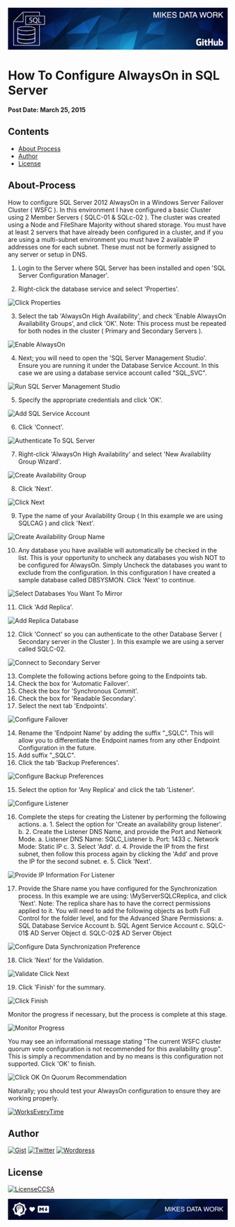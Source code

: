 ![MIKES DATA WORK GIT REPO](https://raw.githubusercontent.com/mikesdatawork/images/master/git_mikes_data_work_banner_01.png "Mikes Data Work")        

# How To Configure AlwaysOn in SQL Server
**Post Date: March 25, 2015**        



## Contents    
- [About Process](##About-Process)  
- [Author](#Author)  
- [License](#License)       

## About-Process

<p>How to configure SQL Server 2012 AlwaysOn in a Windows Server Failover Cluster ( WSFC ). In this environment I have configured a basic Cluster using 2 Member Servers ( SQLC-01 & SQLc-02 ). The cluster was created using a Node and FileShare Majority without shared storage. You must have at least 2 servers that have already been configured in a cluster, and if you are using a multi-subnet environment you must have 2 available IP addresses one for each subnet. These must not be formerly assigned to any server or setup in DNS.</p>

1. Login to the Server where SQL Server has been installed and open 'SQL Server Configuration Manager'.

2. Right-click the database service and select 'Properties'.

![Click Properties]( https://mikesdatawork.files.wordpress.com/2015/03/image022.jpg "Click Properties")
 
3. Select the tab 'AlwaysOn High Availability', and check 'Enable AlwaysOn Availability Groups', and click 'OK'.
Note: This process must be repeated for both nodes in the cluster ( Primary and Secondary Servers ).

![Enable AlwaysOn]( https://mikesdatawork.files.wordpress.com/2015/03/image024.jpg "Enable AlwaysOn")
 
4. Next; you will need to open the 'SQL Server Management Studio'. Ensure you are running it under the Database Service Account. In this case we are using a database service account called "SQL_SVC".

![Run SQL Server Management Studio]( https://mikesdatawork.files.wordpress.com/2015/03/image025.jpg "Run SQL Server Management Studio SSMS")
 
5. Specify the appropriate credentials and click 'OK'.

![Add SQL Service Account]( https://mikesdatawork.files.wordpress.com/2015/03/image026.jpg "Add SQL Service Account")
 
6. Click 'Connect'.

![Authenticate To SQL Server]( https://mikesdatawork.files.wordpress.com/2015/03/image027.jpg "Authenticate To SQL Server")
 
7. Right-click 'AlwaysOn High Availability' and select 'New Availability Group Wizard'.

![Create Availability Group]( https://mikesdatawork.files.wordpress.com/2015/03/image028.jpg "Create Availability Group")
 
8. Click 'Next'.

![Click Next]( https://mikesdatawork.files.wordpress.com/2015/03/image029.jpg "Click Next")
 
9. Type the name of your Availability Group ( In this example we are using SQLCAG ) and click 'Next'.

![Create Availability Group Name]( https://mikesdatawork.files.wordpress.com/2015/03/image030.jpg "Specify AG Name")
 
10. Any database you have available will automatically be checked in the list. This is your opportunity to uncheck any databases you wish NOT to be configured for AlwaysOn. Simply Uncheck the databases you want to exclude from the configuration. In this configuration I have created a sample database called DBSYSMON. Click 'Next' to continue.

![Select Databases You Want To Mirror]( https://mikesdatawork.files.wordpress.com/2015/03/image031.jpg "Select Databases For AlwaysOn Configuration")
 
11. Click 'Add Replica'.

![Add Replica Database]( https://mikesdatawork.files.wordpress.com/2015/03/image032.jpg "Add Replica Database")
 
12. Click 'Connect' so you can authenticate to the other Database Server ( Secondary server in the Cluster ). In this example we are using a server called SQLC-02.

![Connect to Secondary Server]( https://mikesdatawork.files.wordpress.com/2015/03/image033.jpg "Connect To Secondary Replica Server")
 
13. Complete the following actions before going to the Endpoints tab.
1. Check the box for 'Automatic Failover'.
2. Check the box for 'Synchronous Commit'.
3. Check the box for 'Readable Secondary'.
4. Select the next tab 'Endpoints'.

![Configure Failover]( https://mikesdatawork.files.wordpress.com/2015/03/image034.jpg "Configure Failover")
 
14. Rename the 'Endpoint Name' by adding the suffix "_SQLC". This will allow you to differentiate the Endpoint names from any other Endpoint Configuration in the future.
1. Add suffix "_SQLC".
2. Click the tab 'Backup Preferences'.

![Configure Backup Preferences]( https://mikesdatawork.files.wordpress.com/2015/03/image035.jpg "Configure Backup Preferences")
 
15. Select the option for 'Any Replica' and click the tab 'Listener'.

![Configure Listener]( https://mikesdatawork.files.wordpress.com/2015/03/image036.jpg "Configure Listener")
 
16. Complete the steps for creating the Listener by performing the following actions.
a. 1. Select the option for 'Create an availability group listener'.
b. 2. Create the Listener DNS Name, and provide the Port and Network Mode.
a. Listener DNS Name: SQLC_Listener
b. Port: 1433
c. Network Mode: Static IP
c. 3. Select 'Add'.
d. 4. Provide the IP from the first subnet, then follow this process again by clicking the 'Add' and prove the IP for the second subnet.
e. 5. Click 'Next'.

![Provide IP Information For Listener]( https://mikesdatawork.files.wordpress.com/2015/03/image037.jpg "Provide IP Information For Listener")
 
17. Provide the Share name you have configured for the Synchronization process. In this example we are using: \MyServerSQLCReplica, and click 'Next'.
Note: The replica share has to have the correct permissions applied to it. You will need to add the following objects as both Full Control for the folder level, and for the Advanced Share Permissions:
a. SQL Database Service Account
b. SQL Agent Service Account
c. SQLC-01$ AD Server Object
d. SQLC-02$ AD Server Object

![Configure Data Synchronization Preference]( https://mikesdatawork.files.wordpress.com/2015/03/image038.jpg "Configure Data Synchronization Preference")
 
18. Click 'Next' for the Validation.

![Validate Click Next]( https://mikesdatawork.files.wordpress.com/2015/03/image039.jpg "Validate Click Next")
 
19. Click 'Finish' for the summary.

![Click Finish]( https://mikesdatawork.files.wordpress.com/2015/03/image040.jpg "Click Finish")
 
Monitor the progress if necessary, but the process is complete at this stage.

![Monitor Progress]( https://mikesdatawork.files.wordpress.com/2015/03/image041.jpg "Monitor Progress")
 
You may see an informational message stating "The current WSFC cluster quorum vote configuration is not recommended for this availability group". This is simply a recommendation and by no means is this configuration not supported. Click 'OK' to finish.

![Click OK On Quorum Recommendation]( https://mikesdatawork.files.wordpress.com/2015/03/image042.jpg "Click Ok On Quorum Recommendation")
 
Naturally; you should test your AlwaysOn configuration to ensure they are working properly. 


[![WorksEveryTime](https://forthebadge.com/images/badges/60-percent-of-the-time-works-every-time.svg)](https://shitday.de/)

## Author

[![Gist](https://img.shields.io/badge/Gist-MikesDataWork-<COLOR>.svg)](https://gist.github.com/mikesdatawork)
[![Twitter](https://img.shields.io/badge/Twitter-MikesDataWork-<COLOR>.svg)](https://twitter.com/mikesdatawork)
[![Wordpress](https://img.shields.io/badge/Wordpress-MikesDataWork-<COLOR>.svg)](https://mikesdatawork.wordpress.com/)

     
## License
[![LicenseCCSA](https://img.shields.io/badge/License-CreativeCommonsSA-<COLOR>.svg)](https://creativecommons.org/share-your-work/licensing-types-examples/)

![Mikes Data Work](https://raw.githubusercontent.com/mikesdatawork/images/master/git_mikes_data_work_banner_02.png "Mikes Data Work")

